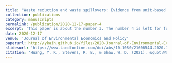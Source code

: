```yaml
---
title: "Waste reduction and waste spillovers: Evidence from unit-based pricing of municipal solid waste in Taiwan. "
collection: publications
category: manuscripts
permalink: /publication/2020-12-17-paper-4
excerpt: 'This paper is about the number 3. The number 4 is left for future work.'
date: 2020-12-17
venue: 'Journal of Environmental Economics and Policy'
paperurl: http://ykaih.github.io/files/2020-Journal-of-Environmental-Economics-and-Policy.pdf'
slidesurl: 'https://www.tandfonline.com/doi/abs/10.1080/21606544.2020.1844064'
citation: 'Huang, Y. K., Stevens, R. B., & Shaw, W. D. (2021). &quot;Waste reduction and waste spillovers: Evidence from unit-based pricing of municipal solid waste in Taiwan. .&quot; <i>Journal of Environmental Economics and Policy</i>. 10(3), 223-242.'
---
```


